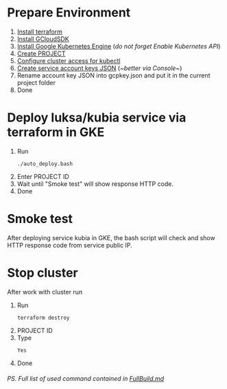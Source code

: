# Prepare Environment
1. [Install terraform](https://learn.hashicorp.com/tutorials/terraform/install-cli)
2. [Install GCloudSDK](https://cloud.google.com/sdk/docs/install)
3. [Install Google Kubernetes Engine](https://cloud.google.com/kubernetes-engine/docs/how-to/cluster-access-for-kubectl)
(*do not forget Enable Kubernetes API*)
4. [Create PROJECT](https://cloud.google.com/resource-manager/docs/creating-managing-projects)
5. [Configure cluster access for kubectl](
https://cloud.google.com/kubernetes-engine/docs/how-to/cluster-access-for-kubectl)
5. [Create service account keys JSON](https://cloud.google.com/iam/docs/creating-managing-service-account-keys#iam-service-account-keys-create-console)
(~*better via Console*~)
6. Rename account key JSON into gcpkey.json and put it in the current project folder
7. Done

# Deploy luksa/kubia service via terraform in GKE
1. Run
   ```
   ./auto_deploy.bash
   ```
2. Enter PROJECT ID
3. Wait until "Smoke test" will show response HTTP code.
9. Done

# Smoke test
After deploying service kubia in GKE, the bash script will check and show HTTP response code from service public IP.

  # Stop cluster
  After work with cluster run
1. Run
   ```
   terraform destroy
   ```
2. PROJECT ID
3. Type
   ```
   Yes
   ```
4. Done

###### PS. Full list of used command contained in [FullBuild.md](https://github.com/MiraD1n/gke_kubiaservice_mpolishchuk/blob/main/FullBuild.md)
